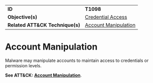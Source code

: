 |||
|---------|------------------------|
|**ID**|**T1098**|
|**Objective(s)**|[Credential Access](https://github.com/MAECProject/malware-behaviors/tree/master/credential-access)|
|**Related ATT&CK Technique(s)**|[Account Manipulation](https://attack.mitre.org/techniques/T1098/)|

Account Manipulation
====================
Malware may manipulate accounts to maintain access to credentials or permission levels.

**See ATT&CK:** [**Account Manipulation**](https://attack.mitre.org/techniques/T1098/).